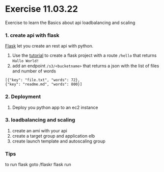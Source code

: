 # Exercise 11.03.22 

Exercise to learn the Basics about api loadbalancing and scaling

### 1. create api with flask
[Flask](https://flask.palletsprojects.com/en/2.0.x/) let you create an rest api with python.
1. Use the [tutorial](https://flask.palletsprojects.com/en/2.0.x/tutorial/factory/) to create a flask project with a route `/hello` that returns `Hallo World!`
1. add an endpoint `/s3/<bucketname>` that returns a json with the list of files and number of words

```
[{"key": "file.txt", "words": 72},
{"key": "readme.md", "words": 800}]
```

### 2. Deployment
1. Deploy you python app to an ec2 instance


### 3. loadbalancing and scaling 
1. create an ami with your api
1. create a target group and application elb
1. create launch template and autoscaling group


### Tips
to run flask goto /flaskr flask run
